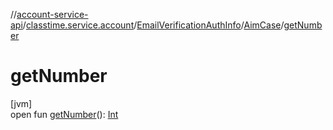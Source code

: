 //[account-service-api](../../../../index.md)/[classtime.service.account](../../index.md)/[EmailVerificationAuthInfo](../index.md)/[AimCase](index.md)/[getNumber](get-number.md)

# getNumber

[jvm]\
open fun [getNumber](get-number.md)(): [Int](https://kotlinlang.org/api/latest/jvm/stdlib/kotlin/-int/index.html)
